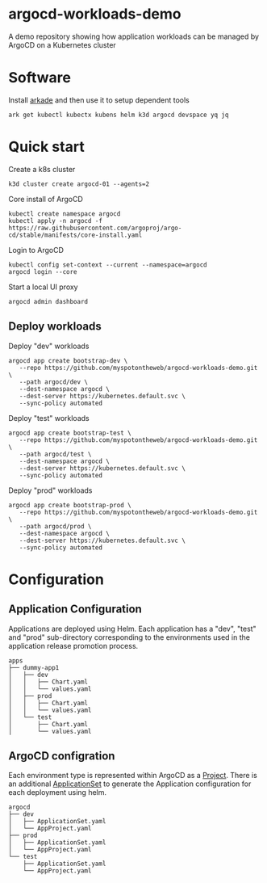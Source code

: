 # argocd-workloads-demo

A demo repository showing how application workloads can be managed by ArgoCD on a Kubernetes cluster

# Software

Install [arkade](https://arkade.dev) and then use it to setup dependent tools

```
ark get kubectl kubectx kubens helm k3d argocd devspace yq jq
```

# Quick start

Create a k8s cluster

```
k3d cluster create argocd-01 --agents=2
```

Core install of ArgoCD

```
kubectl create namespace argocd
kubectl apply -n argocd -f https://raw.githubusercontent.com/argoproj/argo-cd/stable/manifests/core-install.yaml
```

Login to ArgoCD

```
kubectl config set-context --current --namespace=argocd
argocd login --core
```

Start a local UI proxy

```
argocd admin dashboard
```

## Deploy workloads

Deploy "dev" workloads

```
argocd app create bootstrap-dev \
   --repo https://github.com/myspotontheweb/argocd-workloads-demo.git \
   --path argocd/dev \
   --dest-namespace argocd \
   --dest-server https://kubernetes.default.svc \
   --sync-policy automated
```

Deploy "test" workloads

```
argocd app create bootstrap-test \
   --repo https://github.com/myspotontheweb/argocd-workloads-demo.git \
   --path argocd/test \
   --dest-namespace argocd \
   --dest-server https://kubernetes.default.svc \
   --sync-policy automated
```

Deploy "prod" workloads

```
argocd app create bootstrap-prod \
   --repo https://github.com/myspotontheweb/argocd-workloads-demo.git \
   --path argocd/prod \
   --dest-namespace argocd \
   --dest-server https://kubernetes.default.svc \
   --sync-policy automated
```

# Configuration

## Application Configuration

Applications are deployed using Helm. Each application has a "dev", "test" and "prod" sub-directory corresponding to the environments used in the application release promotion process.

```
apps
├── dummy-app1
│   ├── dev
│   │   ├── Chart.yaml
│   │   └── values.yaml
│   ├── prod
│   │   ├── Chart.yaml
│   │   └── values.yaml
│   └── test
│       ├── Chart.yaml
│       └── values.yaml
```

## ArgoCD configration

Each environment type is represented within ArgoCD as a [Project](https://argo-cd.readthedocs.io/en/stable/user-guide/projects/). There is an additional [ApplicationSet](https://argo-cd.readthedocs.io/en/stable/user-guide/application-set/) to generate the Application configuration for each deployment using helm.

```
argocd
├── dev
│   ├── ApplicationSet.yaml
│   └── AppProject.yaml
├── prod
│   ├── ApplicationSet.yaml
│   └── AppProject.yaml
└── test
    ├── ApplicationSet.yaml
    └── AppProject.yaml
```
